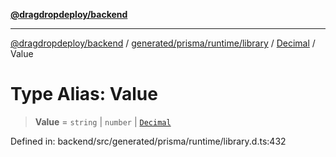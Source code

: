 [**@dragdropdeploy/backend**](../../../../../../../README.md)

***

[@dragdropdeploy/backend](../../../../../../../README.md) / [generated/prisma/runtime/library](../../../README.md) / [Decimal](../README.md) / Value

# Type Alias: Value

> **Value** = `string` \| `number` \| [`Decimal`](../../../classes/Decimal.md)

Defined in: backend/src/generated/prisma/runtime/library.d.ts:432
